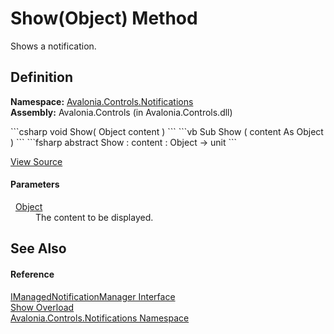 # Show(Object) Method


Shows a notification.



## Definition
**Namespace:** <a href="N_Avalonia_Controls_Notifications">Avalonia.Controls.Notifications</a>  
**Assembly:** Avalonia.Controls (in Avalonia.Controls.dll)

<Tabs groupId="api-code-preview">
<TabItem value="csharp" label="C#">
```csharp
void Show(
	Object content
)
```
</TabItem>
<TabItem value="vb" label="VB">
```vb
Sub Show ( 
	content As Object
)
```
</TabItem>
<TabItem value="fsharp" label="F#">
```fsharp
abstract Show : 
        content : Object -> unit 
```
</TabItem>
</Tabs>



<a href="https://github.com/AvaloniaUI/Avalonia/tree/master/src/Avalonia.Controls/Notifications/IManagedNotificationManager.cs" title="View the source code">View Source</a>



#### Parameters
<dl><dt>  <a href="https://learn.microsoft.com/dotnet/api/system.object" target="_blank" rel="noopener noreferrer">Object</a></dt><dd>The content to be displayed.</dd></dl>

## See Also


#### Reference
<a href="T_Avalonia_Controls_Notifications_IManagedNotificationManager">IManagedNotificationManager Interface</a>  
<a href="Overload_Avalonia_Controls_Notifications_IManagedNotificationManager_Show">Show Overload</a>  
<a href="N_Avalonia_Controls_Notifications">Avalonia.Controls.Notifications Namespace</a>  


